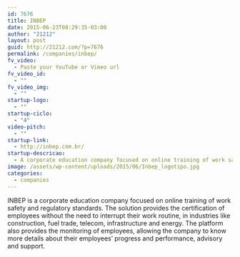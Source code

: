 ```yaml
---
id: 7676
title: INBEP
date: 2015-06-23T08:29:35-03:00
author: "21212"
layout: post
guid: http://21212.com/?p=7676
permalink: /companies/inbep/
fv_video:
  - Paste your YouTube or Vimeo url
fv_video_id:
  - ""
fv_video_img:
  - ""
startup-logo:
  - ""
startup-ciclo:
  - "4"
video-pitch:
  - ""
startup-link:
  - http://inbep.com.br/
startup-descricao:
  - A corporate education company focused on online training of work safety and regulatory standards.
image: /assets/wp-content/uploads/2015/06/Inbep_logotipo.jpg
categories:
  - companies
---
```

INBEP is a corporate education company focused on online training of work safety and regulatory standards. The solution provides the certification of employees without the need to interrupt their work routine, in industries like construction, fuel trade, telecom, infrastructure and energy. The platform also provides the monitoring of employees, allowing the company to know more details about their employees&#8217; progress and performance, advisory and support.